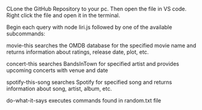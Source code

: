 CLone the GitHub Repository to your pc. Then open the file in VS code. Right click the file and open it in the terminal.

Begin each query with node liri.js followed by one of the available subcommands:

movie-this <movie-name> searches the OMDB database for the specified movie name and returns information about ratings, release date, plot, etc.

concert-this <artist-name> searches BandsInTown for specified artist and provides upcoming concerts with venue and date

spotify-this-song <song> searches Spotify for specified song and returns information about song, artist, album, etc.

do-what-it-says executes commands found in random.txt file

